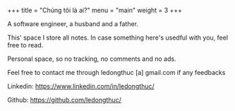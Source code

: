 +++
title = "Chúng tôi là ai?"
menu = "main"
weight = 3
+++

A software engineer, a husband and a father.

This' space I store all notes. In case something here's usedful with you, feel free to read.

Personal space, so no tracking, no comments and no ads.

Feel free to contact me through ledongthuc [a] gmail.com if any feedbacks

Linkedin: https://www.linkedin.com/in/ledongthuc/

Github: https://github.com/ledongthuc/
